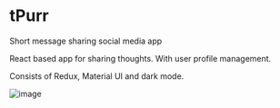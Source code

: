 # tPurr
Short message sharing social media app 

React based app for sharing thoughts.
With user profile management.

Consists of Redux, Material UI and dark mode.

![image](https://user-images.githubusercontent.com/40194242/99919015-c1c6d400-2ce8-11eb-8a6c-072c6f011772.png)
